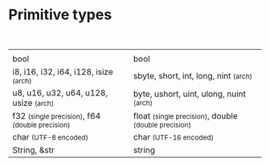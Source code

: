 # Primitive types

<br />
<table class="small">
  <tr>
    <td><b><MarkerRust /></b></td>
    <td><b><MarkerCSharp /></b></td>
  </tr>
  <tr>
    <td>bool</td>
    <td>bool</td>
  </tr>
  <tr>
    <td>i8, i16, i32, i64, i128, isize <small>(arch)</small></td>
    <td>sbyte, short, int, long, nint <small>(arch)</small></td>
  </tr>
  <tr>
    <td>u8, u16, u32, u64, u128, usize <small>(arch)</small></td>
    <td>byte, ushort, uint, ulong, nuint <small>(arch)</small></td>
  </tr>
  <tr>
    <td>f32 <small>(single precision)</small>, f64 <small>(double precision)</small></td>
    <td>float <small>(single precision)</small>, double <small>(double precision)</small></td>
  </tr>
  <tr>
    <td>char <small>(UTF-8 encoded)</small></td>
    <td>char <small>(UTF-16 encoded)</small></td>
  </tr>
  <tr>
    <td>String, &str</td>
    <td>string</td>
  </tr>
</table>